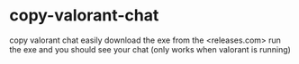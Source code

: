 # copy-valorant-chat
copy valorant chat easily
download the exe from the <releases.com>
run the exe and you should see your chat
(only works when valorant is running)
